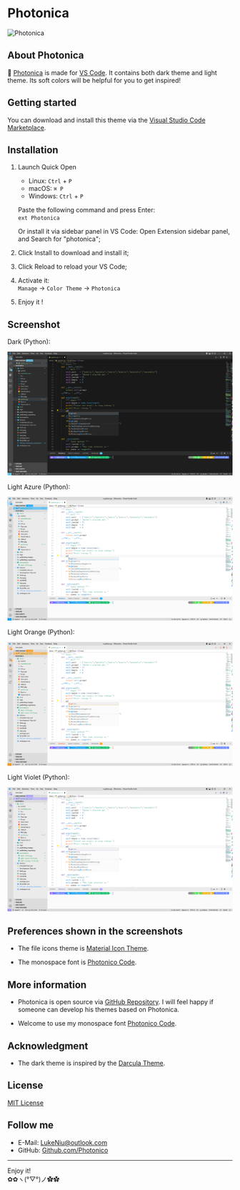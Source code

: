 # Photonica

![Photonica](https://raw.githubusercontent.com/Photonico/Photonica/master/logo.png)

## About Photonica

:rainbow: [Photonica](https://marketplace.visualstudio.com/items?itemName=ConAntares.Photonica) is made for [VS Code](https://code.visualstudio.com/). It contains both dark theme and light theme. Its soft colors will be helpful for you to get inspired!

## Getting started

You can download and install this theme via the [Visual Studio Code Marketplace](https://marketplace.visualstudio.com/items?itemName=ConAntares.photonica).

## Installation

1. Launch Quick Open  

   * Linux:    `Ctrl` + `P`
   * macOS:    `⌘ P`
   * Windows:  `Ctrl` + `P`

    Paste the following command and press Enter:  
        ```ext Photonica```

    Or install it via sidebar panel in VS Code: Open Extension sidebar panel, and Search for "photonica";

2. Click Install to download and install it;
3. Click Reload to reload your VS Code;
4. Activate it:  
    `Manage` → `Color Theme` → `Photonica`
5. Enjoy it !

## Screenshot

Dark (Python):

![Dark (Python)](https://raw.githubusercontent.com/Photonico/Photonica/master/screenshots/dark_1.0.4.png)

Light Azure (Python):

![Light (Python)](https://raw.githubusercontent.com/Photonico/Photonica/master/screenshots/light_azure_1.0.4.png)

Light Orange (Python):

![Light (Python)](https://raw.githubusercontent.com/Photonico/Photonica/master/screenshots/light_orange_1.0.4.png)

Light Violet (Python):

![Light (Python)](https://raw.githubusercontent.com/Photonico/Photonica/master/screenshots/light_violet_1.0.4.png)

## Preferences shown in the screenshots

* The file icons theme is [Material Icon Theme](https://marketplace.visualstudio.com/items?itemName=PKief.material-icon-theme).

* The monospace font is [Photonico Code](https://github.com/Photonico/Photonico_Code).

## More information

* Photonica is open source via [GitHub Repository](https://github.com/ConAntares/Photonica/). I will feel happy if someone can develop his themes based on Photonica.

* Welcome to use my monospace font [Photonico Code](https://github.com/Photonico/Photonico_Code).

## Acknowledgment

* The dark theme is inspired by the [Darcula Theme](https://marketplace.visualstudio.com/items?itemName=rokoroku.vscode-theme-darcula).

## License

[MIT License](https://github.com/ConAntares/Photonica/blob/master/LICENSE)

## Follow me

* E-Mail: LukeNiu@outlook.com
* GitHub: [Github.com/Photonico](https://Github.com/Photonico)

------

Enjoy it!  
✿✿ヽ(°▽°)ノ✿✿

